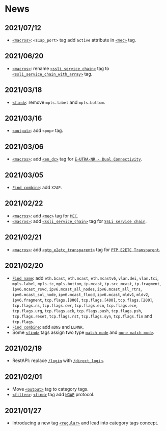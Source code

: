 News
=========

<h2>2021/07/12</h2>

* [`<macros>`](Element/run/macros.md): `<s1ap_port>` tag add `active` attribute in [`<mec>`](Element/run/macros/mec.md) tag.

<h2>2021/06/20</h2>

* [`<macros>`](Element/run/macros.md): rename [`<ssli_service_chain>`](Element/run/macros/ssli_service_chain_with_array.md) tag to [`<ssli_service_chain_with_array>`](Element/run/macros/ssli_service_chain_with_array.md) tag.

<h2>2021/03/18</h2>

* [`<find>`](Element/run/filter/find.md): remove `mpls.label` and `mpls.bottom`.

<h2>2021/03/16</h2>

* [`<output>`](Element/run/output.md): add `<pop>` tag.

<h2>2021/03/06</h2>

* [`<macros>`](Element/run/macros.md): add [`<en_dc>`](Element/run/macros/en_dc.md) tag for [`E-UTRA-NR - Dual Connectivity`](Element/run/macros/en_dc.md).

<h2>2021/03/05</h2>

* [`Find combine`](Element/run/filter/find.md#combine): add `X2AP`.

<h2>2021/02/22</h2>

* [`<macros>`](Element/run/macros.md): add [`<mec>`](Element/run/macros/mec.md) tag for [`MEC`](Element/run/macros/mec.md).
* [`<macros>`](Element/run/macros.md): add [`<ssli_service_chain>`](Element/run/macros/ssli_service_chain.md) tag for [`SSLi service chain`](Element/run/macros/ssli_service_chain.md).

<h2>2021/02/21</h2>

* [`<macros>`](Element/run/macros.md): add [`<ptp_e2etc_transparent>`](Element/run/macros/ptp_e2etc_transparent.md) tag for [`PTP E2ETC Transparent`](Element/run/macros/ptp_e2etc_transparent.md).

<h2>2021/02/20</h2>

* [`Find name`](Element/run/filter/find.md#name): add `eth.bcast`, `eth.mcast`, `eth.mcastv6`, `vlan.dei`, `vlan.tci`, `mpls.label`, `mpls.tc`, `mpls.bottom`, `ip.mcast`, `ip.src_mcast`, `ip.fragment`, `ipv6.mcast_rsvd`, `ipv6.mcast_all_nodes`, `ipv6.mcast_all_rtrs`, `ipv6.mcast_sol_node`, `ipv6.mcast_flood`, `ipv6.mcast`, `mldv1`, `mldv2`, `ipv6.fragment`, `tcp.flags.[800]`, `tcp.flags.[400]`, `tcp.flags.[200]`, `tcp.flags.ns`, `tcp.flags.cwr`, `tcp.flags.ecn`, `tcp.flags.ece`, `tcp.flags.urg`, `tcp.flags.ack`, `tcp.flags.push`, `tcp.flags.psh`, `tcp.flags.reset`, `tcp.flags.rst`, `tcp.flags.syn`, `tcp.flags.fin` and `tcp.flags`.
* [`Find combine`](Element/run/filter/find.md#combine): add `mDNS` and `LLMNR`.
* Some [`<find>`](Element/run/filter/find.md) tags assign two type [`match mode`](Element/run/filter/find.md#match_mode) and [`none match mode`](Element/run/filter/find.md#match_mode).

<h2>2021/02/19</h2>

* RestAPI: replace [`/login`](RestAPI/Submit.md#login) with [`/direct_login`](RestAPI/Submit.md#login).

<h2>2021/02/01</h2>

* Move [`<output>`](Element/run/output.md) tag to category tags.
* [`<filter>`](Element/run/filter.md): [`<find>`](Element/run/filter/find.md) tag add [`NGAP`](https://www.etsi.org/deliver/etsi_ts/138400_138499/138413/15.00.00_60/ts_138413v150000p.pdf) protocol.

<h2>2021/01/27</h2>

* Introducing a new tag [`<regular>`](Element/run/regular.md) and lead into category tags concept.
